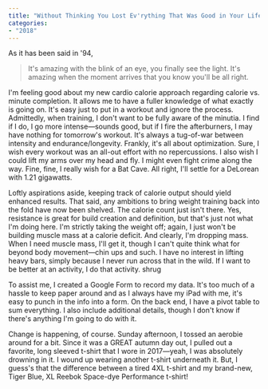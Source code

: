 ```yaml
---
title: "Without Thinking You Lost Ev'rything That Was Good in Your Life to the Toss of the Dice (1989)."
categories:
- "2018"
---
```


As it has been said in '94,

> It's amazing with the blink of an eye, you finally see the light. It's amazing when the moment arrives that you know you'll be all right.

I'm feeling good about my new cardio calorie approach regarding calorie vs. minute completion. It allows me to have a fuller knowledge of what exactly is going on. It's easy just to put in a workout and ignore the process. Admittedly, when training, I don't want to be fully aware of the minutia. I find if I do, I go more intense—sounds good, but if I fire the afterburners, I may have nothing for tomorrow's workout. It's always a tug-of-war between intensity and endurance/longevity. Frankly, it's all about optimization. Sure, I wish every workout was an all-out effort with no repercussions. I also wish I could lift my arms over my head and fly. I might even fight crime along the way. Fine, fine, I really wish for a Bat Cave. All right, I'll settle for a DeLorean with 1.21 gigawatts.

Loftly aspirations aside, keeping track of calorie output should yield enhanced results. That said, any ambitions to bring weight training back into the fold have now been shelved. The calorie count just isn't there. Yes, resistance is great for build creation and definition, but that's just not what I'm doing here. I'm strictly taking the weight off; again, I just won't be building muscle mass at a calorie deficit. And clearly, I'm dropping mass. When I need muscle mass, I'll get it, though I can't quite think what for beyond body movement—chin ups and such. I have no interest in lifting heavy bars, simply because I never run across that in the wild. If I want to be better at an activity, I do that activity. shrug

To assist me, I created a Google Form to record my data. It's too much of a hassle to keep paper around and as I always have my iPad with me, it's easy to punch in the info into a form. On the back end, I have a pivot table to sum everything. I also include additional details, though I don't know if there's anything I'm going to do with it.

Change is happening, of course. Sunday afternoon, I tossed an aerobie around for a bit. Since it was a GREAT autumn day out, I pulled out a favorite, long sleeved t-shirt that I wore in 2017—yeah, I was absolutely drowning in it. I wound up wearing another t-shirt underneath it. But, I guess's that the difference between a tired 4XL t-shirt and my brand-new, Tiger Blue, XL Reebok Space-dye Performance t-shirt!